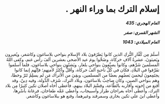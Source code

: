 <h1 dir="rtl">إسلام الترك بما وراء النهر .</h1>

<h5 dir="rtl">العام الهجري:  435

الشهر القمري: صفر

العام الميلادي: 1043</h5>

<p dir="rtl">أسلَمَ مِن كُفَّارِ التُّركِ الذين كانوا يَطرُقونَ بلاد الإسلامِ بنواحي بلاساغون وكاشغر، ويُغيرون ويَعيثونَ، عشرةُ آلافِ خركاة، وضَحَّوا يومَ عيد الأضحى بعشرين ألفَ رأس غنم، وكفى اللهُ المسلمينَ شَرَّهم، وكانوا يصيِّفونَ بنواحي بلغار، ويَشتُون بنواحي بلاساغون، فلما أسلموا تفَرَّقوا في البلادِ، فكان في كُلِّ ناحيةٍ ألفُ خركاة، وأقَلُّ وأكثَرُ لأمنِهم؛ فإنَّهم إنما كانوا يجتَمِعونَ ليحميَ بَعضُهم بعضًا من المسلمين، وبقِيَ من الأتراك مَن لم يسلِمُ تَتَرٌ وخطا، وهم بنواحي الصين، وكان صاحِبُ بلاساغون، وبلاد الترك، شَرَف الدَّولة، وفيه دِينٌ، وقد أقنع من إخوتِه وأقاربه بالطَّاعة، وقسَّمَ البلاد بينهم، فأعطى أخاه أصلان تكين كثيرًا مِن بلاد الترك، وأعطى أخاه بغراجان طراز وأسبيجاب، وأعطى عَمَّه طغاخان، فرغانةَ بأسْرِها، وأعطى ابنَ علي تكين بخارى وسمرقند وغيرهما، وقنع هو ببلاساغون وكاشغر.</p></br>
